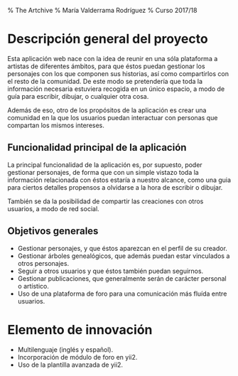 % The Artchive
% María Valderrama Rodríguez
% Curso 2017/18

# Descripción general del proyecto

Esta aplicación web nace con la idea de reunir en una sóla plataforma a artistas de diferentes ámbitos, para que éstos puedan gestionar los personajes con los que componen sus historias, así como compartirlos con el resto de la comunidad.
De este modo se pretendería que toda la información necesaria estuviera recogida en un único espacio, a modo de guía para escribir, dibujar, o cualquier otra cosa.

Además de eso, otro de los propósitos de la aplicación es crear una comunidad en la que los usuarios puedan interactuar con personas que compartan los mismos intereses.

## Funcionalidad principal de la aplicación

La principal funcionalidad de la aplicación es, por supuesto, poder gestionar personajes, de forma que con un simple vistazo toda la información relacionada con éstos estaría a nuestro alcance, como una guia para ciertos detalles propensos a olvidarse a la hora de escribir o dibujar.

También se da la posibilidad de compartir las creaciones con otros usuarios, a modo de red social.

## Objetivos generales

- Gestionar personajes, y que éstos aparezcan en el perfil de su creador.
- Gestionar árboles genealógicos, que además puedan estar vinculados a otros personajes.
- Seguir a otros usuarios y que éstos también puedan seguirnos.
- Gestionar publicaciones, que generalmente serán de carácter personal o artístico.
- Uso de una plataforma de foro para una comunicación más fluída entre usuarios.

# Elemento de innovación

- Multilenguaje (inglés y español).
- Incorporación de módulo de foro en yii2.
- Uso de la plantilla avanzada de yii2.
